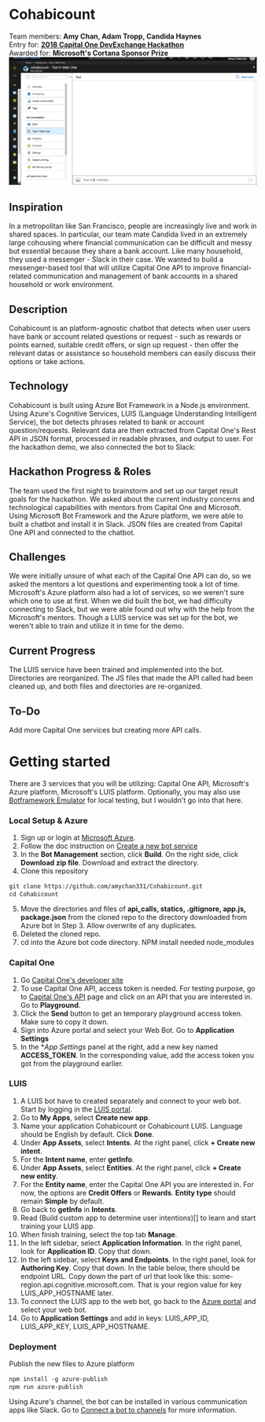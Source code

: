 # Cohabicount
Team members: **Amy Chan, Adam Tropp, Candida Haynes**<br>
Entry for: **[2018 Capital One DevExchange Hackathon](https://www.eventbrite.com/e/capital-one-devexchange-series-san-francisco-tickets-43866338399)**<br>
Awarded for: **Microsoft's Cortana Sponsor Prize**<br>
<kbd>![Cohabicount in Slack](https://github.com/amychan331/Cohabicount/blob/master/statics/images/Cohabicount_Demo.gif)</kbd>

## Inspiration
In a metropolitan like San Francisco, people are increasingly live and work in shared spaces. In particular, our team mate Candida lived in an extremely large cohousing where financial communication can be difficult and messy but essential because they share a bank account. Like many household, they used a messenger - Slack in their case. We wanted to build a messenger-based tool that will utilize Capital One API to improve financial-related communication and management of bank accounts in a shared household or work environment.

## Description
Cohabicount is an platform-agnostic chatbot that detects when user users have bank or account related questions or request - such as rewards or points earned, suitable credit offers, or sign up request - then offer the relevant datas or assistance so household members can easily discuss their options or take actions.

## Technology
Cohabicount is built using Azure Bot Framework in a Node.js environment. Using Azure's Cognitive Services, LUIS (Language Understanding Intelligent Service), the bot detects phrases related to bank or account question/requests. Relevant data are then extracted from Capital One's Rest API in JSON format, processed in readable phrases, and output to user.
For the hackathon demo, we also connected the bot to Slack:

## Hackathon Progress & Roles
The team used the first night to brainstorm and set up our target result goals for the hackathon. We asked about the current industry concerns and technological capabilities with mentors from Capital One and Microsoft. Using Microsoft Bot Framework and the Azure platform, we were able to built a chatbot and install it in Slack. JSON files are created from Capital One API and connected to the chatbot.

## Challenges
We were initially unsure of what each of the Capital One API can do, so we asked the mentors a lot questions and experimenting took a lot of time. Microsoft's Azure platform also had a lot of services, so we weren't sure which one to use at first. When we did built the bot, we had difficulty connecting to Slack, but we were able found out why  with the help from the Microsoft's mentors. Though a LUIS service was set up for the bot, we weren't able to train and utilize it in time for the demo.

## Current Progress
The LUIS service have been trained and implemented into the bot. Directories are reorganized. The JS files that made the API called had been cleaned up, and both files and directories are re-organized.

## To-Do
Add more Capital One services but creating more API calls.

# Getting started
There are 3 services that you will be utilizing: Capital One API, Microsoft's Azure platform, Microsoft's LUIS platform. Optionally, you may also use [Botframework Emulator](https://docs.microsoft.com/en-us/azure/bot-service/bot-service-debug-emulator?view=azure-bot-service-4.0) for local testing, but I wouldn't go into that here.
### Local Setup & Azure
1. Sign up or login at [Microsoft Azure](https://azure.microsoft.com/en-us/).
2. Follow the doc instruction on [Create a new bot service](https://docs.microsoft.com/en-us/azure/bot-service/bot-service-quickstart?view=azure-bot-service-4.0#create-a-new-bot-service-1)
3. In the **Bot Management** section, click **Build**. On the right side, click **Download zip file**. Download and extract the directory.
4. Clone this repository
```
git clone https://github.com/amychan331/Cohabicount.git
cd Cohabicount
```
5. Move the directories and files of **api_calls, statics, .gitignore, app.js, package.json** from the cloned repo to the directory downloaded from Azure bot in Step 3. Allow overwrite of any duplicates.
6. Deleted the cloned repo.
6. cd into the Azure bot code directory. NPM install needed node_modules

### Capital One
1. Go [Capital One's developer site](https://developer.capitalone.com/)
2. To use Capital One API, access token is needed. For testing purpose, go to [Capital One's API](https://developer.capitalone.com/products) page and click on an API that you are interested in. Go to **Playground**.
3. Click the **Send** button to get an temporary playground access token. Make sure to copy it down.
4. Sign into Azure portal and select your Web Bot. Go to **Application Settings**
5. In the **App Settings* panel at the right, add a new key named **ACCESS_TOKEN**. In the corresponding value, add the access token you got from the playground earlier.

### LUIS
1. A LUIS bot have to created separately and connect to your web bot. Start by logging in the [LUIS portal](http://www.luis.ai).
2. Go to **My Apps**, select **Create new app**.
3. Name your application Cohabicount or Cohabicount LUIS. Language should be English by default. Click **Done**.
4. Under **App Assets**, select **Intents**. At the right panel, click **+ Create new intent**.
5. For the **Intent name**, enter **getInfo**.
6. Under **App Assets**, select **Entities**. At the right panel, click **+ Create new entity**.
7. For the **Entity name**, enter the Capital One API you are interested in. For now, the options are **Credit Offers** or **Rewards**. **Entity type** should remain **Simple** by default.
8. Go back to **getInfo** in **Intents**.
9. Read (Build custom app to determine user intentions)[] to learn and start training your LUIS app.
10. When finish training, select the top tab **Manage**.
11. In the left sidebar, select **Application Information**. In the right panel, look for **Application ID**. Copy that down.
12. In the left sidebar, select **Keys and Endpoints**. In the right panel, look for **Authoring Key**. Copy that down. In the table below, there should be endpoint URL. Copy down the part of url that look like this: some-region.api.cognitive.microsoft.com. That is your region value for key LUIS_APP_HOSTNAME later.
13. To connect the LUIS app to the web bot, go back to the [Azure portal](https://portal.azure.com/) and select your web bot.
14. Go to **Application Settings** and add in keys: LUIS_APP_ID, LUIS_APP_KEY, LUIS_APP_HOSTNAME.

### Deployment
Publish the new files to Azure platform
```
npm install -g azure-publish
npm run azure-publish
```
Using Azure's channel, the bot can be installed in various communication apps like Slack. Go to [Connect a bot to channels](https://docs.microsoft.com/en-us/azure/bot-service/bot-service-manage-channels?view=azure-bot-service-4.0) for more information.